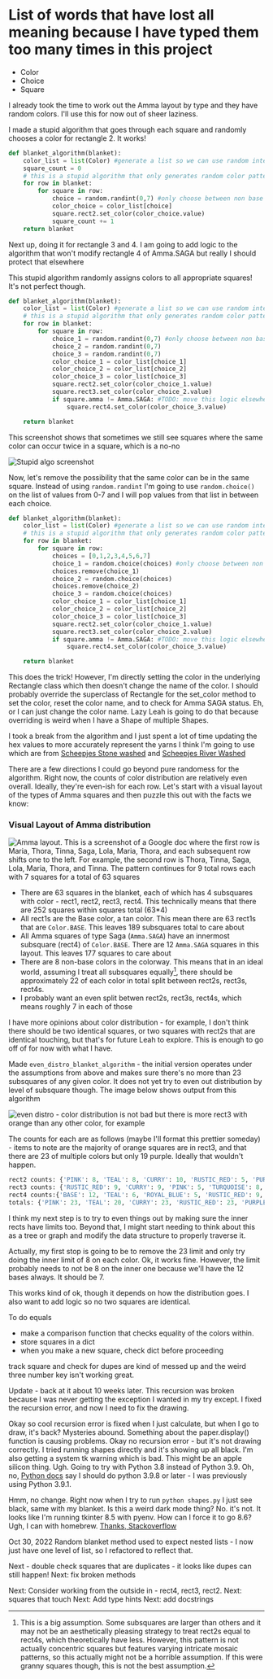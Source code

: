 # List of words that have lost all meaning because I have typed them too many times in this project
- Color
- Choice
- Square

I already took the time to work out the Amma layout by type and they have random colors. I'll use this for now out of sheer laziness. 

I made a stupid algorithm that goes through each square and randomly chooses a color for rectangle 2. It works!
```python
def blanket_algorithm(blanket):
    color_list = list(Color) #generate a list so we can use random integers to select a color
    square_count = 0
    # this is a stupid algorithm that only generates random color patterns
    for row in blanket:
        for square in row:
            choice = random.randint(0,7) #only choose between non base colors
            color_choice = color_list[choice]
            square.rect2.set_color(color_choice.value)
            square_count += 1
    return blanket
```

Next up, doing it for rectangle 3 and 4. I am going to add logic to the algorithm that won't modify rectangle 4 of Amma.SAGA but really I should protect that elsewhere

This stupid algorithm randomly assigns colors to all appropriate squares! It's not perfect though.

```python
def blanket_algorithm(blanket):
    color_list = list(Color) #generate a list so we can use random integers to select a color
    # this is a stupid algorithm that only generates random color patterns
    for row in blanket:
        for square in row:
            choice_1 = random.randint(0,7) #only choose between non base colors
            choice_2 = random.randint(0,7)
            choice_3 = random.randint(0,7)
            color_choice_1 = color_list[choice_1]
            color_choice_2 = color_list[choice_2]
            color_choice_3 = color_list[choice_3]
            square.rect2.set_color(color_choice_1.value)
            square.rect3.set_color(color_choice_2.value)
            if square.amma != Amma.SAGA: #TODO: move this logic elsewhere
                square.rect4.set_color(color_choice_3.value)

    return blanket
```

This screenshot shows that sometimes we still see squares where the same color can occur twice in a square, which is a no-no

![Stupid algo screenshot](stupidscreenshot.png)

Now, let's remove the possibility that the same color can be in the same square. Instead of using `random.randint` I'm going to use `random.choice()` on the list of values from 0-7 and I will pop values from that list in between each choice.

```python
def blanket_algorithm(blanket):
    color_list = list(Color) #generate a list so we can use random integers to select a color
    # this is a stupid algorithm that only generates random color patterns
    for row in blanket:
        for square in row:
            choices = [0,1,2,3,4,5,6,7]
            choice_1 = random.choice(choices) #only choose between non base colors
            choices.remove(choice_1)
            choice_2 = random.choice(choices)
            choices.remove(choice_2)
            choice_3 = random.choice(choices)
            color_choice_1 = color_list[choice_1]
            color_choice_2 = color_list[choice_2]
            color_choice_3 = color_list[choice_3]
            square.rect2.set_color(color_choice_1.value)
            square.rect3.set_color(color_choice_2.value)
            if square.amma != Amma.SAGA: #TODO: move this logic elsewhere
                square.rect4.set_color(color_choice_3.value)

    return blanket
```

This does the trick! However, I'm directly setting the color in the underlying Rectangle class which then doesn't change the name of the color. I should probably override the superclass of Rectangle for the set_color method to set the color, reset the color name, and to check for Amma SAGA status.
Eh, or I can just change the color name. Lazy Leah is going to do that because overriding is weird when I have a Shape of multiple Shapes. 

I took a break from the algorithm and I just spent a lot of time updating the hex values to more accurately represent the yarns I think I'm going to use which are from [Scheepjes Stone washed](https://www.scheepjes.com/en/stone-washed-440/) and [Scheepjes River Washed](https://www.scheepjes.com/en/river-washed-2317/)

There are a few directions I could go beyond pure randomess for the algorithm. Right now, the counts of color distribution are relatively even overall. Ideally, they're even-ish for each row. Let's start with a visual layout of the types of Amma squares and then puzzle this out with the facts we know:

### Visual Layout of Amma distribution

![Amma layout. This is a screenshot of a Google doc where the first row is Maria, Thora, Tinna, Saga, Lola, Maria, Thora, and each subsequent row shifts one to the left. For example, the second row is Thora, Tinna, Saga, Lola, Maria, Thora, and Tinna. The pattern continues for 9 total rows each with 7 squares for a total of 63 squares](ammalayout.png)

- There are 63 squares in the blanket, each of which has 4 subsquares with color - rect1, rect2, rect3, rect4. This technically means that there are 252 squares within squares total (63*4)
- All rect1s are the Base color, a tan color. This mean there are 63 rect1s that are `Color.BASE`. This leaves 189 subsquares total to care about
- All Amma squares of type Saga (`Amma.SAGA`) have an innermost subsquare (rect4) of `Color.BASE`. There are 12 `Amma.SAGA` squares in this layout. This leaves 177 squares to care about
- There are 8 non-base colors in the colorway. This means that in an ideal world, assuming I treat all subsquares equally[^1], there should be approximately 22 of each color in total split between rect2s, rect3s, rect4s. 
- I probably want an even split betwen rect2s, rect3s, rect4s, which means roughly 7 in each of those

I have more opinions about color distribution - for example, I don't think there should be two identical squares, or two squares with rect2s that are identical touching, but that's for future Leah to explore. This is enough to go off of for now with what I have.

[^1]: This is a big assumption. Some subsquares are larger than others and it may not be an aesthetically pleasing strategy to treat rect2s equal to rect4s, which theoretically have less. However, this pattern is not actually concentric squares but features varying intricate mosaic patterns, so this actually might not be a horrible assumption. If this were granny squares though, this is not the best assumption. 

Made `even_distro_blanket_algorithm` - the initial version operates under the assumptions from above and makes sure there's no more than 23 subsquares of any given color. It does not yet try to even out distribution by level of subsquare though. The image below shows output from this algorithm

![even distro - color distribution is not bad but there is more rect3 with orange than any other color, for example](even_distro_1.png)

The counts for each are as follows (maybe I'll format this prettier someday) - items to note are the majority of orange squares are in rect3, and that there are 23 of multiple colors but only 19 purple. Ideally that wouldn't happen. 

```python
rect2 counts: {'PINK': 8, 'TEAL': 8, 'CURRY': 10, 'RUSTIC_RED': 5, 'PURPLE': 10, 'ORANGE': 6, 'TURQUOISE': 6, 'ROYAL_BLUE': 10}
rect3 counts: {'RUSTIC_RED': 9, 'CURRY': 9, 'PINK': 5, 'TURQUOISE': 8, 'TEAL': 6, 'PURPLE': 6, 'ROYAL_BLUE': 8, 'ORANGE': 12}
rect4 counts:{'BASE': 12, 'TEAL': 6, 'ROYAL_BLUE': 5, 'RUSTIC_RED': 9, 'TURQUOISE': 9, 'PINK': 10, 'CURRY': 4, 'ORANGE': 5, 'PURPLE': 3}
totals: {'PINK': 23, 'TEAL': 20, 'CURRY': 23, 'RUSTIC_RED': 23, 'PURPLE': 19, 'ORANGE': 23, 'TURQUOISE': 23, 'ROYAL_BLUE': 23, 'BASE': 12}
```

I think my next step is to try to even things out by making sure the inner rects have limits too. Beyond that, I might start needing to think about this as a tree or graph and modify the data structure to properly traverse it.

Actually, my first stop is going to be to remove the 23 limit and only try doing the inner limit of 8 on each color. Ok, it works fine. However, the limit probably needs to not be 8 on the inner one because we'll have the 12 bases always. It should be 7.

This works kind of ok, though it depends on how the distribution goes. I also want to add logic so no two squares are identical. 

To do equals
- make a comparison function that checks equality of the colors within. 
- store squares in a dict
- when you make a new square, check dict before proceeding

track square and check for dupes are kind of messed up and the weird three number key isn't working great. 

Update - back at it about 10 weeks later. This recursion was broken because I was never getting the exception I wanted in my try except. I fixed the recursion error, and now I need to fix the drawing. 

Okay so cool recursion error is fixed when I just calculate, but when I go to draw, it's back? Mysteries abound. Something about the paper.display() function is causing problems. Okay no recursion error - but it's not drawing correctly. I tried running shapes directly and it's showing up all black. I'm also getting a system tk warning which is bad. This might be an apple silicon thing. Ugh. Going to try with Python 3.8 instead of Python 3.9. Oh, no, [Python docs](https://www.python.org/download/mac/tcltk/#activetcl-8-5-18-0) say I should do python 3.9.8 or later - I was previously using Python 3.9.1. 

Hmm, no change. Right now when I try to run `python shapes.py` I just see black, same with my blanket. Is this a weird dark mode thing? No. it's not. It looks like I'm running tkinter 8.5 with pyenv. How can I force it to go 8.6? Ugh, I can with homebrew. [Thanks, Stackoverflow](https://stackoverflow.com/questions/60469202/unable-to-install-tkinter-with-pyenv-pythons-on-macos)

Oct 30, 2022
Random blanket method used to expect nested lists - I now just have one level of list, so I refactored to reflect that.

Next - double check squares that are duplicates - it looks like dupes can still happen!
Next: fix broken methods

Next: Consider working from the outside in - rect4, rect3, rect2. 
Next: squares that touch
Next: Add type hints
Next: add docstrings
